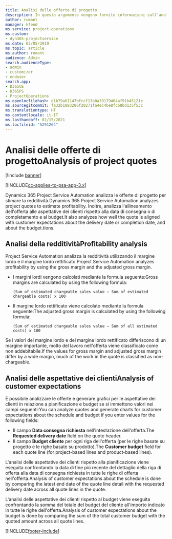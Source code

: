 ```yaml
---
title: Analisi delle offerte di progetto
description: In questo argomento vengono fornite informazioni sull'analisi delle offerte di progetto.
author: rumant
manager: kfend
ms.service: project-operations
ms.custom:
- dyn365-projectservice
ms.date: 03/05/2019
ms.topic: article
ms.author: rumant
audience: Admin
search.audienceType:
- admin
- customizer
- enduser
search.app:
- D365CE
- D365PS
- ProjectOperations
ms.openlocfilehash: d1b79a61147bfccf13b0a33179464af91b45121e
ms.sourcegitcommit: fa32b1893286f20271fa4ec4be8fc68bd135f53c
ms.translationtype: HT
ms.contentlocale: it-IT
ms.lasthandoff: 02/15/2021
ms.locfileid: "5291264"
---
```

# <a name="analysis-of-project-quotes"></a><span data-ttu-id="dcc44-103">Analisi delle offerte di progetto</span><span class="sxs-lookup"><span data-stu-id="dcc44-103">Analysis of project quotes</span></span>

[!include [banner](../includes/psa-now-project-operations.md)]

[!INCLUDE[cc-applies-to-psa-app-3.x](../includes/cc-applies-to-psa-app-3x.md)]

<span data-ttu-id="dcc44-104">Dynamics 365 Project Service Automation analizza le offerte di progetto per stimare la redditività.</span><span class="sxs-lookup"><span data-stu-id="dcc44-104">Dynamics 365 Project Service Automation analyzes project quotes to estimate profitability.</span></span> <span data-ttu-id="dcc44-105">Inoltre, analizza l'allineamento dell'offerta alle aspettative dei clienti rispetto alla data di consegna o di completamento e al budget.</span><span class="sxs-lookup"><span data-stu-id="dcc44-105">It also analyzes how well the quote is aligned with customer expectations about the delivery date or completion date, and about the budget.tions.</span></span>

## <a name="profitability-analysis"></a><span data-ttu-id="dcc44-106">Analisi della redditività</span><span class="sxs-lookup"><span data-stu-id="dcc44-106">Profitability analysis</span></span>

<span data-ttu-id="dcc44-107">Project Service Automation analizza la redditività utilizzando il margine lordo e il margine lordo rettificato.</span><span class="sxs-lookup"><span data-stu-id="dcc44-107">Project Service Automation analyzes profitability by using the gross margin and the adjusted gross margin.</span></span>

- <span data-ttu-id="dcc44-108">I margini lordi vengono calcolati mediante la formula seguente:</span><span class="sxs-lookup"><span data-stu-id="dcc44-108">Gross margins are calculated by using the following formula:</span></span>

  `
    (Sum of estimated chargeable sales value – Sum of estimated chargeable costs) x 100
  `
- <span data-ttu-id="dcc44-109">Il margine lordo rettificato viene calcolato mediante la formula seguente:</span><span class="sxs-lookup"><span data-stu-id="dcc44-109">The adjusted gross margin is calculated by using the following formula:</span></span>

  `
    (Sum of estimated chargeable sales value – Sum of all estimated costs) x 100
  `

<span data-ttu-id="dcc44-110">Se i valori del margine lordo e del margine lordo rettificato differiscono di un margine importante, molto del lavoro nell'offerta viene classificato come non addebitabile.</span><span class="sxs-lookup"><span data-stu-id="dcc44-110">If the values for gross margin and adjusted gross margin differ by a wide margin, much of the work in the quote is classified as non-chargeable.</span></span>

## <a name="analysis-of-customer-expectations"></a><span data-ttu-id="dcc44-111">Analisi delle aspettative dei clienti</span><span class="sxs-lookup"><span data-stu-id="dcc44-111">Analysis of customer expectations</span></span>

<span data-ttu-id="dcc44-112">È possibile analizzare le offerte e generare grafici per le aspettative dei clienti in relazione a pianificazione e budget se si immettono valori nei campi seguenti:</span><span class="sxs-lookup"><span data-stu-id="dcc44-112">You can analyze quotes and generate charts for customer expectations about the schedule and budget if you enter values for the following fields:</span></span>

- <span data-ttu-id="dcc44-113">Il campo **Data consegna richiesta** nell'intestazione dell'offerta.</span><span class="sxs-lookup"><span data-stu-id="dcc44-113">The **Requested delivery date** field on the quote header.</span></span>
- <span data-ttu-id="dcc44-114">Il campo **Budget cliente** per ogni riga dell'offerta (per le righe basate su progetto e le righe basate su prodotto).</span><span class="sxs-lookup"><span data-stu-id="dcc44-114">The **Customer budget** field for each quote line (for project-based lines and product-based lines).</span></span>

<span data-ttu-id="dcc44-115">L'analisi delle aspettative dei clienti rispetto alla pianificazione viene eseguita confrontando la data di fine più recente del dettaglio della riga di offerta alla data di consegna richiesta in tutte le righe di offerta nell'offerta.</span><span class="sxs-lookup"><span data-stu-id="dcc44-115">Analysis of customer expectations about the schedule is done by comparing the latest end date of the quote line detail with the requested delivery date across all quote lines in the quote.</span></span>

<span data-ttu-id="dcc44-116">L'analisi delle aspettative dei clienti rispetto al budget viene eseguita confrontando la somma del totale del budget del cliente all'importo indicato in tutte le righe dell'offerta.</span><span class="sxs-lookup"><span data-stu-id="dcc44-116">Analysis of customer expectations about the budget is done by comparing the sum of the total customer budget with the quoted amount across all quote lines.</span></span>


[!INCLUDE[footer-include](../includes/footer-banner.md)]